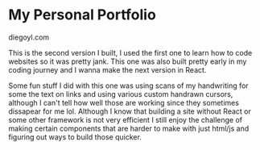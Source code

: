 # My Personal Portfolio

diegoyl.com

This is the second version I built, I used the first one to learn how to code websites so it was pretty jank. This one was also built pretty early in my coding journey and I wanna make the next version in React. 

Some fun stuff I did with this one was using scans of my handwriting for some the text on links and using various custom handrawn cursors, although I can't tell how well those are working since they sometimes dissapear for me lol. Although I know that building a site without React or some other framework is not very efficient I still enjoy the challenge of making certain components that are harder to make with just html/js and figuring out ways to build those quicker.
